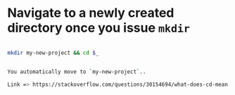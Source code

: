 # Navigate to a newly created directory once you issue `mkdir`

```sh

mkdir my-new-project && cd $_


You automatically move to `my-new-project`.. 

Link => https://stackoverflow.com/questions/30154694/what-does-cd-mean
```
